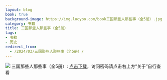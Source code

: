 ```yaml
---
layout: blog
book: true
background-image: https://img.locyoo.com/book三国那些人那些事（全5册）.jpg
category: 书籍
title: 三国那些人那些事（全5册）
tags:
- 书籍
- 历史
redirect_from:
  - /2024/03/三国那些人那些事（全5册）/
---
```

![](https://img.locyoo.com/book三国那些人那些事（全5册）.jpg)
三国那些人那些事（全5册）: <a name = "ref1" href="https://url18.ctfile.com/f/50983618-1418307998-c24226?p=3619">点击下载</a>，访问密码请点击右上方“关于”自行查看